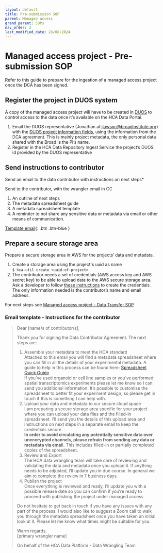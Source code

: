 ```yaml
---
layout: default
title: Pre-submission SOP
parent: Managed access
grand_parent: SOPs
nav_order: 3
last_modified_date: 28/08/2024
---
```


<script src="https://kit.fontawesome.com/fc66878563.js" crossorigin="anonymous"></script>

# Managed access project - Pre-submission SOP
Refer to this guide to prepare for the ingestion of a managed access project once the DCA has been signed.

## Register the project in DUOS system

A copy of the managed access project will have to be created in [DUOS](https://duos.org/) to control access to the data once it’s available on the HCA Data Portal.

1. Email the DUOS representative (Jonathan at jlawson@broadinstitute.org) with the [DUOS project information fields](https://docs.google.com/document/d/18pzeKafFQZ0rhqrb2DLOCciHUu4On4g2rtgnqygIfTE/edit#heading=h.674bm0dao5mr), using the information from the DCA agreement. This is mainly project metadata, the only personal data shared with the Broad is the PI’s name.
2. Register in the HCA Data Repository Ingest Service the project’s DUOS id provided by the DUOS representative

## Send instructions to contributor
Send an email to the data contributor with instructions on next steps*

Send to the contributor, with the wrangler email in CC
1. An outline of next steps
2. The metadata spreadsheet guide
3. A metadata spreadsheet template
4. A reminder to not share any sensitive data or metadata via email or other means of communication. 

[Template email](#email-template---instructions-for-the-contributor){: .btn .btn-blue }


## Prepare a secure storage area
Prepare a secure storage area in AWS for the projects’ data and metadata. 
1. Create a storage area using the project's uuid as name \
`$ hca-util create <uuid-of-project>` 
2. The contributor needs a set of credentials (AWS access key and AWS secret key) to be able to upload data to the AWS secure storage area.
Ask a developer to follow [these instructions](https://ebi-ait.github.io/hca-ebi-wrangler-central/SOPs/Introduction/dataset_wrangling_SOP.html#aws-user-for-contributors) to create the credentials. The only information needed is the contributor’s name and email address. 



For next steps see [Managed access project - Data Transfer SOP](https://ebi-ait.github.io/hca-ebi-wrangler-central/SOPs/Managed_access/Data_Transfer_SOP.html)

### Email template - Instructions for the contributor

> Dear [name/s of contributor/s],
>
> Thank you for signing the Data Contributor Agreement.
> The next steps are:
> 1. Assemble your metadata to meet the HCA standard \
> Attached to this email you will find a metadata spreadsheet where you can fill in all the details of your experimental metadata. A guide to help in this process can be found here: [Spreadsheet Quick Guide](https://ebi-ait.github.io/hca-metadata-community/contributing/spreadsheet-guide.html) \
> If you’ve used organoid or cell line samples or you’ve performed spatial transcriptomics experiments please let me know so I can send you additional information. It’s possible to customise the spreadsheet to better fit your experiment design, so please get in touch if this is something I can help with.
> 2. Upload your data and metadata to our secure cloud space \
> I am preparing a secure storage area specific for your project where you can upload your data files and the filled-in spreadsheet. I'll send you the details of this upload area and instructions on next steps in a separate email to keep the credentials secure. \
> **In order to avoid circulating any potentially sensitive data over unencrypted channels, please refrain from sending any data or metadata via email.** This includes filled-in or partially completed copies of the spreadsheet. 
> 3. Review and Export \
> The HCA data wrangling team will take care of reviewing and validating the data and metadata once you upload it. If anything needs to be adjusted, I’ll update you in due course. In general we aim to complete the review in 7 business days.
> 4. Publish the project \
>Once everything is reviewed and ready, I’ll update you with a possible release date so you can confirm if you’re ready to proceed with publishing the project under managed access.
>
> Do not hesitate to get back in touch if you have any issues with any part of the process. I would also like to suggest a Zoom call to walk you through the metadata spreadsheet once you have taken an initial look at it. Please let me know what times might be suitable for you.
>
> Warm regards, \
> [primary wrangler name]
> 
> On behalf of the HCA Data Platform - Data Wrangling Team

